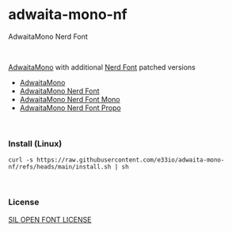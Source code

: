 # adwaita-mono-nf

AdwaitaMono Nerd Font

&nbsp;

[AdwaitaMono](https://gitlab.gnome.org/GNOME/adwaita-fonts/-/tree/main/mono) with additional [Nerd Font](https://www.nerdfonts.com) patched versions
- [AdwaitaMono](https://github.com/e33io/adwaita-mono-nf/tree/main/AdwaitaMono/AdwaitaMono)
- [AdwaitaMono Nerd Font](https://github.com/e33io/adwaita-mono-nf/tree/main/AdwaitaMono/AdwaitaMono-Nerd)
- [AdwaitaMono Nerd Font Mono](https://github.com/e33io/adwaita-mono-nf/tree/main/AdwaitaMono/AdwaitaMono-Nerd-Mono)
- [AdwaitaMono Nerd Font Propo](https://github.com/e33io/adwaita-mono-nf/tree/main/AdwaitaMono/AdwaitaMono-Nerd-Propo)

&nbsp;

### Install (Linux)
```
curl -s https://raw.githubusercontent.com/e33io/adwaita-mono-nf/refs/heads/main/install.sh | sh
```

&nbsp;

### License
[SIL OPEN FONT LICENSE](https://github.com/e33io/adwaita-mono-nf/blob/main/LICENSE)
